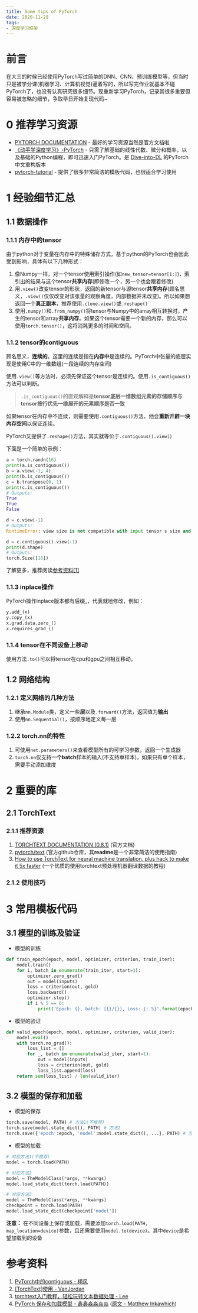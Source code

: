 ```yaml
---
title: Some tips of PyTorch
date: 2020-11-28
tags:
- 深度学习框架
---
```

# 前言
在大三的时候已经使用PyTorch写过简单的DNN、CNN、预训练模型等，但当时只是被学分课(机器学习、计算机视觉)逼着写的，所以写完作业就基本不碰PyTorch了，也没有认真研究很多细节。现重新学习PyTorch，记录其很多重要但容易被忽略的细节，争取早日开始复现代码~

# 0 推荐学习资源
* [PYTORCH DOCUMENTATION](https://pytorch.org/docs/stable/index.html) - 最好的学习资源当然是官方文档啦
* [《动手学深度学习》-PyTorch](https://tangshusen.me/Dive-into-DL-PyTorch/#/) - 只需了解基础的线性代数、微分和概率，以及基础的Python编程，即可迅速入门PyTorch。是 [Dive-into-DL](http://zh.d2l.ai/) 的PyTorch中文重构版本
* [pytorch-tutorial](https://github.com/yunjey/pytorch-tutorial) - 提供了很多非常简洁的模板代码，也很适合学习使用

# 1 经验细节汇总
## 1.1 数据操作
### 1.1.1 内存中的tensor
由于python对于变量在内存中的特殊储存方式，基于python的PyTorch也会因此受到影响，具体有以下几种形式：
1. 像Numpy一样，对一个tensor使用索引操作(如```new_tensor=tensor[1:]```)，索引出的结果与这个tensor**共享内存**(即修改一个，另一个也会跟着修改)
2. 用```.view()```改变tensor的形状，返回的新tensor与源tensor**共享内存**(顾名思义，```.view()```仅仅改变对该张量的观察角度，内部数据并未改变)。所以如果想返回一个**真正副本**，推荐使用```.clone.view()```或```.reshape()```
3. 使用```.numpy()```和```.from_numpy()```将tensor与Numpy中的array相互转换时，产生的tensor和array**共享内存**。如果这个tensor需要一个新的内存，那么可以使用```torch.tensor()```，这将消耗更多的时间和空间。

### 1.1.2 tensor的contiguous
顾名思义，**连续的**。这里的连续是指在**内存中**是连续的。PyTorch中张量的底层实现是使用C中的一维数组(一段连续的内存空间)

使用```.view()```等方法时，必须先保证这个tensor是连续的。使用```.is_contiguous()```方法可以判断。  
> ```.is_contiguous()```的直观解释是**tensor底层一维数组元素的存储顺序与tensor按行优先一维展开的元素顺序是否一致**

如果tensor在内存中不连续，则需要使用```.contiguous()```方法，他会**重新开辟一块内存空间**以保证连续。

PyTorch又提供了```.reshape()```方法，其实就等价于```.contiguous().view()```

下面是一个简单的示例：

```python
a = torch.randn(16)
print(a.is_contiguous())
b = a.view(-1, 4)
print(b.is_contiguous())
c = b.transpose(0, 1)
print(c.is_contiguous())
# Outputs:
True
True
False

d = c.view(-1)
# Outputs:
RuntimeError: view size is not compatible with input tensor s size and stride (at least one dimension spans across two contiguous subspaces). Use .reshape(...) instead.

d = c.contiguous().view(-1)
print(d.shape)
# Outputs:
torch.Size([16])
```
了解更多，推荐阅读[参考资料[1]](https://zhuanlan.zhihu.com/p/64551412)

### 1.1.3 inplace操作
PyTorch操作inplace版本都有后缀_，代表就地修改，例如：
```python
y.add_(x)
y.copy_(x)
x.grad.data.zero_()
x.requires_grad_()
```

### 1.1.4 tensor在不同设备上移动
使用方法```.to()```可以将tensor在cpu和gpu之间相互移动。

## 1.2 网络结构
### 1.2.1 定义网络的几种方法
1. 继承```nn.Module```类，定义一些**层**以及```.forward()```方法，返回值为**输出**
2. 使用```nn.Sequential()```，按顺序地定义每一层

### 1.2.2 torch.nn的特性
1. 可使用```net.parameters()```来查看模型所有的可学习参数，返回一个生成器
2. ```torch.nn```仅支持**一个batch**样本的输入(不支持单样本)，如果只有单个样本，需要手动添加维度

# 2 重要的库
## 2.1 TorchText
### 2.1.1 推荐资源
1. [TORCHTEXT DOCUMENTATION (0.8.1)](https://pytorch.org/text/stable/index.html) (官方文档)
2. [pytorch/text](https://github.com/pytorch/text#data) (官方github仓库，其**readme**是一个非常简洁的使用指南)
3. [How to use TorchText for neural machine translation, plus hack to make it 5x faster](https://towardsdatascience.com/how-to-use-torchtext-for-neural-machine-translation-plus-hack-to-make-it-5x-faster-77f3884d95#8a90) (一个优质的使用torchtext预处理机器翻译数据的教程)

### 2.1.2 使用技巧


# 3 常用模板代码
## 3.1 模型的训练及验证
* 模型的训练  
```python
def train_epoch(epoch, model, optimizer, criterion, train_iter):
    model.train()
    for i, batch in enumerate(train_iter, start=1):
        optimizer.zero_grad()
        out = model(inputs)
        loss = criterion(out, gold)
        loss.backward()
        optimizer.step()
        if i % 5 == 0:
            print('Epoch: {}, batch: [{}/{}], Loss: {:.5}'.format(epoch, i, len(train_iter), loss.item()))
```

* 模型的验证
```python
def valid_epoch(epoch, model, optimizer, criterion, valid_iter):
    model.eval()
    with torch.no_grad():
        loss_list = []
        for _, batch in enumerate(valid_iter, start=1):
            out = model(inputs)
            loss = criterion(out, gold)
            loss_list.append(loss)
    return sum(loss_list) / len(valid_iter)
```

## 3.2 模型的保存和加载
* 模型的保存  
```python
torch.save(model, PATH) # 方法1(不推荐)
torch.save(model.state_dict(), PATH) # 方法2
torch.save({'epoch':epoch, 'model':model.state_dict(), ...}, PATH) # 方法3
```

* 模型的加载  
```python
# 对应方法1(不推荐)
model = torch.load(PATH)

# 对应方法2
model = TheModelClass(*args, **kwargs)
model.load_state_dict(torch.load(PATH))

# 对应方法3
model = TheModelClass(*args, **kwargs)
checkpoint = torch.load(PATH)
model.load_state_dict(checkpoint['model'])
```

**注意：** 在不同设备上保存或加载，需要添加```torch.load(PATH, map_location=device)```参数，且还需要使用```model.to(device)```。其中```device```是希望加载到的设备

# 参考资料
1. [PyTorch中的contiguous - 栩风](https://zhuanlan.zhihu.com/p/64551412)
2. [[TorchText]使用 - VanJordan](https://www.jianshu.com/p/e5adb235399e)
3. [torchtext入门教程，轻松玩转文本数据处理 - Lee](https://zhuanlan.zhihu.com/p/31139113)
4. [PyTorch 保存和加载模型 - 鑫鑫淼淼焱焱](https://zhuanlan.zhihu.com/p/82038049) ([原文 - Matthew Inkawhich](https://pytorch.org/tutorials/beginner/saving_loading_models.html))